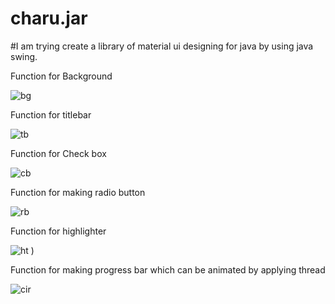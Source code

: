 # charu.jar

#I am trying create a library of material ui designing for java by using java swing.





Function for Background 


![bg](https://user-images.githubusercontent.com/39271244/43614243-6d72c2ee-96d4-11e8-947d-342099de5787.png)





Function for titlebar


![tb](https://user-images.githubusercontent.com/39271244/43614281-97840fca-96d4-11e8-940e-074bf62c026c.png)











Function for Check box


![cb](https://user-images.githubusercontent.com/39271244/43614329-d17ca124-96d4-11e8-91a8-cd75dfba2b6f.png)










Function for making radio button


![rb](https://user-images.githubusercontent.com/39271244/43614483-7894c9be-96d5-11e8-9546-27578ebbdd15.png)










Function for highlighter



![ht](https://user-images.githubusercontent.com/39271244/43614369-0b052ede-96d5-11e8-95fe-49950c1dd3c1.png)
)









Function for making progress bar which can be animated by applying thread 


![cir](https://user-images.githubusercontent.com/39271244/43614395-1ec7f03c-96d5-11e8-9709-c047412713e4.png)
